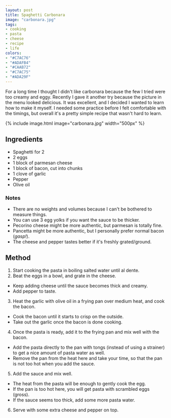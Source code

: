 ```yaml
---
layout: post
title: Spaghetti Carbonara
image: "carbonara.jpg"
tags:
- cooking
- pasta
- cheese
- recipe
- life
colors:
- "#C7AC76"
- "#ADAFB4"
- "#CAAB72"
- "#C7AC75"
- "#ADA29F"
---
```


For a long time I thought I didn't like carbonara because the few I tried were too creamy and eggy. Recently I gave it another try because the picture in the menu looked delicious. It was excellent, and I decided I wanted to learn how to make it myself. I needed some practice before I felt comfortable with the timings, but overall it's a pretty simple recipe that wasn't hard to learn.

{% include image.html image="carbonara.jpg" width="500px" %}

<!-- more -->

## Ingredients

- Spaghetti for 2
- 2 eggs
- 1 block of parmesan cheese
- 1 block of bacon, cut into chunks
- 1 clove of garlic
- Pepper
- Olive oil

### Notes

- There are no weights and volumes because I can't be bothered to measure things.
- You can use 3 egg yolks if you want the sauce to be thicker.
- Pecorino cheese might be more authentic, but parmesan is totally fine.
- Pancetta might be more authentic, but I personally prefer normal bacon (*gasp!*).
- The cheese and pepper tastes better if it's freshly grated/ground.

## Method

1. Start cooking the pasta in boiling salted water until al dente.
2. Beat the eggs in a bowl, and grate in the cheese.
  - Keep adding cheese until the sauce becomes thick and creamy.
  - Add pepper to taste.
3. Heat the garlic with olive oil in a frying pan over medium heat, and cook the bacon.
  - Cook the bacon until it starts to crisp on the outside.
  - Take out the garlic once the bacon is done cooking.
4. Once the pasta is ready, add it to the frying pan and mix well with the bacon.
  - Add the pasta directly to the pan with tongs (instead of using a strainer) to get a nice amount of pasta water as well.
  - Remove the pan from the heat here and take your time, so that the pan is not too hot when you add the sauce.
5. Add the sauce and mix well.
  - The heat from the pasta will be enough to gently cook the egg.
  - If the pan is too hot here, you will get pasta with scrambled eggs (gross).
  - If the sauce seems too thick, add some more pasta water.
6. Serve with some extra cheese and pepper on top.
